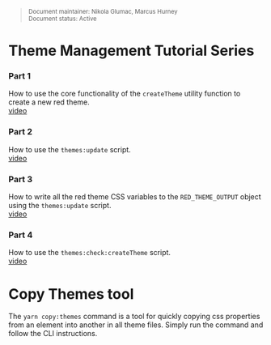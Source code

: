 <blockquote>
<sub>Document maintainer: Nikola Glumac, Marcus Hurney<br/>Document status: Active</sub>
</blockquote>

# Theme Management Tutorial Series

### Part 1
How to use the core functionality of the `createTheme` utility function to create a new
red theme.  
[video](https://youtu.be/P4oI7aVWyO0)

### Part 2
How to use the `themes:update` script.  
[video](https://youtu.be/WBaInSR6SRM)

### Part 3
How to write all the red theme CSS variables to the `RED_THEME_OUTPUT` object using the `themes:update` script.  
[video](https://youtu.be/HMlQwYS6qD4)

### Part 4
How to use the `themes:check:createTheme` script.  
[video](https://youtu.be/C1OfIggOOGE)

# Copy Themes tool
The `yarn copy:themes` command is a tool for quickly copying css properties from an element into another in all theme files. Simply run the command and follow the CLI instructions.
